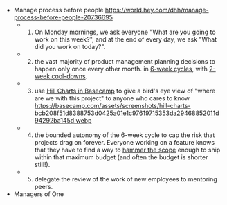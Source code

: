 - Manage process before people https://world.hey.com/dhh/manage-process-before-people-20736695
	- 1. On Monday mornings, we ask everyone "What are you going to work on this week?", and at the end of every day, we ask "What did you work on today?".
	- 2. the vast majority of product management planning decisions to happen only once every other month. in [6-week cycles](https://basecamp.com/shapeup/0.3-chapter-01#six-week-cycles), with [2-week cool-downs](https://basecamp.com/shapeup/2.2-chapter-08#cool-down).
	- 3. use [Hill Charts in Basecamp](https://basecamp.com/features/hill-charts) to give a bird's eye view of "where are we with this project" to anyone who cares to know https://basecamp.com/assets/screenshots/hill-charts-bcb208f51d8388753d0425a01e1c97619715353da29468852011d94292ba145d.webp
	- 4. the bounded autonomy of the 6-week cycle to cap the risk that projects drag on forever. Everyone working on a feature knows that they have to find a way to [hammer the scope](https://basecamp.com/shapeup/3.5-chapter-14#scope-hammering) enough to ship within that maximum budget (and often the budget is shorter still!).
	- 5. delegate the review of the work of new employees to mentoring peers.
- Managers of One